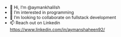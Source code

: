 - 👋 Hi, I’m @aymankhalilsh
- 👀 I’m interested in programming
- 💞️ I’m looking to collaborate on fullstack development
- 📫 Reach out on Linkedin https://www.linkedin.com/in/aymanshaheen92/

<!---
aymankhalilsh/aymankhalilsh is a ✨ special ✨ repository because its `README.md` (this file) appears on your GitHub profile.
You can click the Preview link to take a look at your changes.
--->

